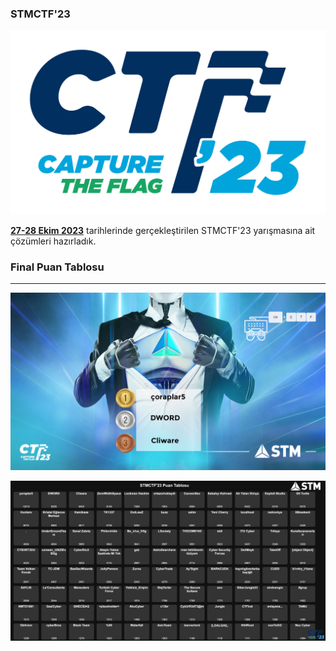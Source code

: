 ### STMCTF'23

![logo](images/logo.svg)

**[27-28 Ekim 2023](/)** tarihlerinde gerçekleştirilen STMCTF'23 yarışmasına ait çözümleri hazırladık.

### Final Puan Tablosu
---

![STMCTF'23 Final Puan Tablosu](images/scoreboard1.jpg)


![STMCTF'23 Final Puan Tablosu](images/scoreboard2.png)

